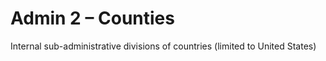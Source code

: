 # Admin 2 – Counties

Internal sub-administrative divisions of countries (limited to United States)

